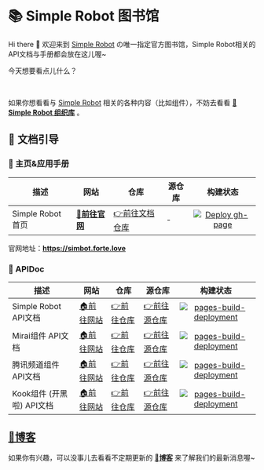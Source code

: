# 📚 Simple Robot 图书馆

Hi there 👋 欢迎来到 [Simple Robot][sr] の唯一指定官方图书馆，Simple Robot相关的API文档与手册都会放在这儿喔~

今天想要看点儿什么？

<br>

如果你想看看与 [Simple Robot][sr] 相关的各种内容（比如组件），不妨去看看 [**🏢 Simple Robot 组织库**](https://github.com/simple-robot) 。

[sr]: https://github.com/simple-robot/simpler-robot

## 📖 文档引导

### 🏡 主页&应用手册

| 描述 | 网站 | 仓库 | 源仓库 | 构建状态 |
|---------|-------|---------|--------|:-------:|
| Simple Robot 首页 | [🍬**前往官网**](https://simbot.forte.love) | [👉前往文档仓库](https://github.com/simple-robot-library/simbot3-website) | - | [![Deploy gh-page](https://github.com/simple-robot-library/simbot3-website/actions/workflows/gh-page.yml/badge.svg?branch=main)](https://github.com/simple-robot-library/simbot3-website/actions/workflows/gh-page.yml) | [![pages-build-deployment](https://github.com/simple-robot-library/simbot3-website/actions/workflows/pages/pages-build-deployment/badge.svg?branch=gh-pages)](https://github.com/simple-robot-library/simbot3-website/actions/workflows/pages/pages-build-deployment) |

官网地址：**https://simbot.forte.love**

### 📃 APIDoc

| 描述 | 网站 | 仓库 | 源仓库 | 构建状态 |
|---------|-------|---------|--------|:-------:|
| Simple Robot API文档 | [🏠前往网站](https://simple-robot-library.github.io/simbot3-main-apiDoc/) | [👉前往仓库](https://github.com/simple-robot-library/simbot3-main-apiDoc) | [👉前往源仓库](https://github.com/ForteScarlet/simpler-robot) | [![pages-build-deployment](https://github.com/simple-robot-library/simbot3-main-apiDoc/actions/workflows/pages/pages-build-deployment/badge.svg?branch=gh-pages)](https://github.com/simple-robot-library/simbot3-main-apiDoc/actions/workflows/pages/pages-build-deployment) |
| Mirai组件 API文档 | [🏠前往网站](https://simple-robot-library.github.io/simbot3-component-mirai-apiDoc) | [👉前往仓库](https://github.com/simple-robot-library/simbot3-component-mirai-apiDoc) | [👉前往源仓库](https://github.com/simple-robot/simbot-component-mirai) | [![pages-build-deployment](https://github.com/simple-robot-library/simbot3-component-mirai-apiDoc/actions/workflows/pages/pages-build-deployment/badge.svg?branch=gh-pages)](https://github.com/simple-robot-library/simbot3-component-mirai-apiDoc/actions/workflows/pages/pages-build-deployment) |
| 腾讯频道组件 API文档 | [🏠前往网站](https://simple-robot-library.github.io/simbot3-component-tencent-guild-apiDoc/) | [👉前往仓库](https://github.com/simple-robot-library/simbot3-component-tencent-guild-apiDoc) | [👉前往源仓库](https://github.com/simple-robot/simbot-component-tencent-guild) | [![pages-build-deployment](https://github.com/simple-robot-library/simbot3-component-tencent-guild-apiDoc/actions/workflows/pages/pages-build-deployment/badge.svg?branch=gh-pages)](https://github.com/simple-robot-library/simbot3-component-tencent-guild-apiDoc/actions/workflows/pages/pages-build-deployment) |
| Kook组件 (开黑啦) API文档 | [🏠前往网站](https://simple-robot-library.github.io/simbot3-component-kook-apiDoc/) | [👉前往仓库](https://github.com/simple-robot-library/simbot3-component-kook-apiDoc) | [👉前往源仓库](https://github.com/simple-robot/simbot-component-kook) | [![pages-build-deployment](https://github.com/simple-robot-library/simbot3-component-kook-apiDoc/actions/workflows/pages/pages-build-deployment/badge.svg?branch=gh-pages)](https://github.com/simple-robot-library/simbot3-component-kook-apiDoc/actions/workflows/pages/pages-build-deployment) |



## [🎏博客](https://simbot.forte.love/blog/)
如果你有兴趣，可以没事儿去看看不定期更新的 [**🎏博客**](https://simbot.forte.love/blog) 来了解我们的最新消息喔~

